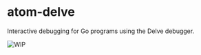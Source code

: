# atom-delve

Interactive debugging for Go programs using the Delve debugger.

![WIP](https://f.cloud.github.com/assets/69169/2290250/c35d867a-a017-11e3-86be-cd7c5bf3ff9b.gif)
